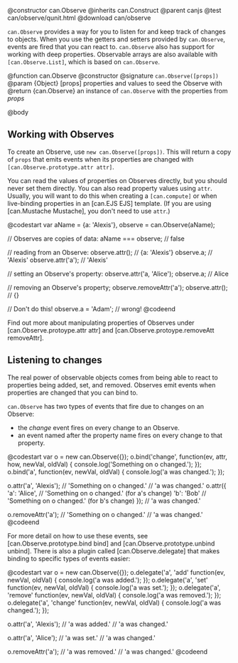 @constructor can.Observe
@inherits can.Construct
@parent canjs
@test can/observe/qunit.html
@download can/observe

`can.Observe` provides a way for you to listen for and keep track of changes
to objects. When you use the getters and setters provided by `can.Observe`,
events are fired that you can react to. `can.Observe` also has support for
working with deep properties. Observable arrays are also available with
`[can.Observe.List]`, which is based on `can.Observe`.

@function can.Observe
@constructor
@signature `can.Observe([props])`
@param {Object} [props] properties and values to seed the Observe with
@return {can.Observe} an instance of `can.Observe` with the properties from _props_

@body
## Working with Observes

To create an Observe, use `new can.Observe([props])`. This will return a
copy of `props` that emits events when its properties are changed with
`[can.Observe.prototype.attr attr]`.

You can read the values of properties on Observes directly, but you should
never set them directly. You can also read property values using `attr`.
Usually, you will want to do this when creating a `[can.compute]` or when
live-binding properties in an [can.EJS EJS] template. (If you are using
[can.Mustache Mustache], you don't need to use `attr`.)

@codestart
var aName = {a: 'Alexis'},
    observe = can.Observe(aName);

// Observes are copies of data:
aName === observe; // false

// reading from an Observe:
observe.attr();    // {a: 'Alexis'}
observe.a;         // 'Alexis'
observe.attr('a'); // 'Alexis'

// setting an Observe's property:
observe.attr('a, 'Alice');
observe.a; // Alice

// removing an Observe's property;
observe.removeAttr('a');
observe.attr(); // {}

// Don't do this!
observe.a = 'Adam'; // wrong!
@codeend

Find out more about manipulating properties of Observes under
[can.Observe.protoype.attr attr] and [can.Observe.protoype.removeAtt removeAttr].

## Listening to changes

The real power of observable objects comes from being able to react to
properties being added, set, and removed. Observes emit events when
properties are changed that you can bind to.

`can.Observe` has two types of events that fire due to changes on an Observe:
- the _change_ event fires on every change to an Observe.
- an event named after the property name fires on every change to that property.

@codestart
var o = new can.Observe({});
o.bind('change', function(ev, attr, how, newVal, oldVal) {
    console.log('Something on o changed.');
});
o.bind('a', function(ev, newVal, oldVal) {
    console.log('a was changed.');
});

o.attr('a', 'Alexis'); // 'Something on o changed.'
                       // 'a was changed.'
o.attr({
    'a': 'Alice',      // 'Something on o changed.' (for a's change)
    'b': 'Bob'         // 'Something on o changed.' (for b's change)
});                    // 'a was changed.'

o.removeAttr('a');     // 'Something on o changed.'
                       // 'a was changed.'
@codeend

For more detail on how to use these events, see [can.Observe.prototype.bind bind] and
[can.Observe.prototype.unbind unbind]. There is also a plugin called [can.Observe.delegate]
that makes binding to specific types of events easier:

@codestart
var o = new can.Observe({});
o.delegate('a', 'add' function(ev, newVal, oldVal) {
    console.log('a was added.');
});
o.delegate('a', 'set' function(ev, newVal, oldVal) {
    console.log('a was set.');
});
o.delegate('a', 'remove' function(ev, newVal, oldVal) {
    console.log('a was removed.');
});
o.delegate('a', 'change' function(ev, newVal, oldVal) {
    console.log('a was changed.');
});

o.attr('a', 'Alexis'); // 'a was added.'
                       // 'a was changed.'

o.attr('a', 'Alice'); // 'a was set.'
                      // 'a was changed.'


o.removeAttr('a'); // 'a was removed.'
                   // 'a was changed.'
@codeend
